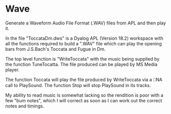 # Wave
Generate a Waveform Audio File Format (.WAV) files from APL and then play it. 

In the file "ToccataDm.dws" is a Dyalog APL (Version 18.2) workspace with all the functions required to build a ".WAV" file which can play the opening bars from J.S.Bach's Toccata and Fugue in Dm.

The top level function is "WriteToccata" with the music being supplied by the function TuneTocatta. The file produced can be played by MS Media player.

The function Toccata will play the file produced by WriteToccata via a ⎕NA call to PlaySound. The function Stop will stop PlaySound in its tracks.

My ability to read music is somewhat lacking so the rendition is poor with a few "bum notes", which I will correct as soon as I can work out the correct notes and timings.
